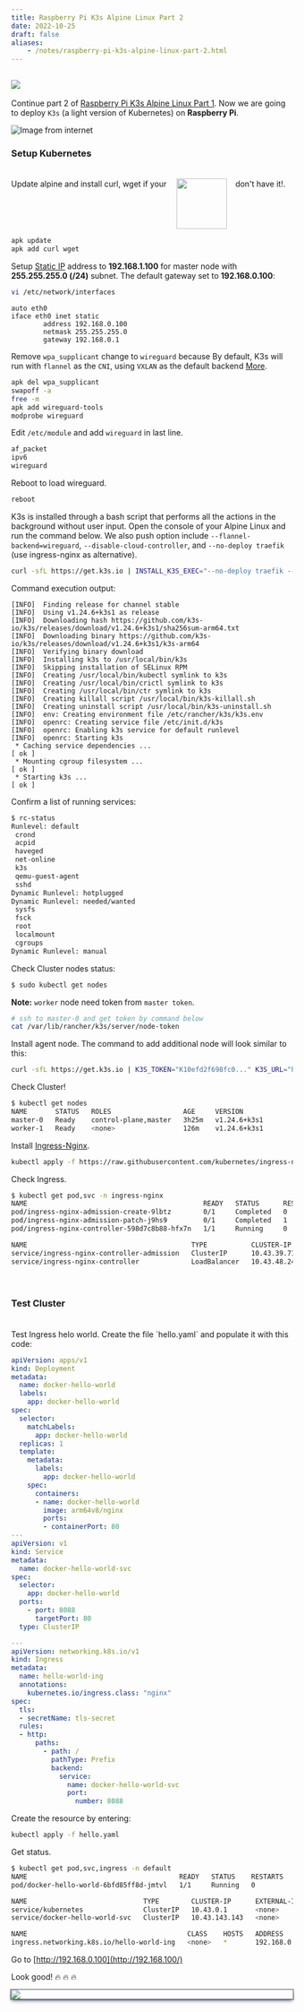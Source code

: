 ```yaml
---
title: Raspberry Pi K3s Alpine Linux Part 2
date: 2022-10-25
draft: false
aliases:
    - /notes/raspberry-pi-k3s-alpine-linux-part-2.html
---
```


<div>
    <div style='display: inline-flex; list-style-type: none; padding-top: 15px;'>
        <li>
            <img src='https://visitor-badge.glitch.me/badge?page_id=dnguyenngoc.github.io-posts-raspberry-pi-k3s-alpine-linux-part-2&left_text=Visitors'/>
        </li>
    </div>
</div>

Continue part 2 of [Raspberry Pi K3s Alpine Linux Part 1](/posts/raspberry-pi-k3s-alpine-linux-part-1/). Now we are going to deploy `K3s` (a light version of Kubernetes) on **Raspberry Pi**.

![Image from internet](img/k8s-rpi-k3s.jpeg)

### Setup Kubernetes

<div style='padding-top:20px; display: inline-flex; white-space:nowrap;'>
    <span>Update alpine and install curl, wget if your</span> 
    <img src='img/Alpine_Linux.png' href='https://www.alpinelinux.org/' style='white-space:nowrap; margin-top: -1px; width:90px; padding-left: 18px;'/>
    <span style='padding-left: 15px'>don't have it!.</span>
</div>

```sh
apk update
apk add curl wget
```

Setup [Static IP](https://www.linuxshelltips.com/static-ip-address-alpine-linux/) address to **192.168.1.100** for master node with **255.255.255.0 (/24)** subnet. The default gateway set to **192.168.0.100**:

```sh
vi /etc/network/interfaces
```
```vim
auto eth0
iface eth0 inet static
        address 192.168.0.100
        netmask 255.255.255.0
        gateway 192.168.0.1
```

Remove `wpa_supplicant` change to `wireguard` because By default, K3s will run with `flannel` as the `CNI`, using `VXLAN` as the default backend [More](https://docs.k3s.io/installation/network-options).


```sh
apk del wpa_supplicant
swapoff -a
free -m
apk add wireguard-tools
modprobe wireguard
```

Edit `/etc/module` and add `wireguard` in last line.

```sh
af_packet
ipv6
wireguard
```

Reboot to load wireguard.
```sh
reboot
```

K3s is installed through a bash script that performs all the actions in the background without user input. Open the console of your Alpine Linux and run the command below. We also push option include `--flannel-backend=wireguard`, `--disable-cloud-controller`, and `--no-deploy traefik` (use ingress-nginx as alternative).

```sh
curl -sfL https://get.k3s.io | INSTALL_K3S_EXEC="--no-deploy traefik --flannel-backend=wireguard --node-taint CriticalAddonsOnly=true:NoExecute --disable-cloud-controller" sh -s -
```

Command execution output:

```vim
[INFO]  Finding release for channel stable
[INFO]  Using v1.24.6+k3s1 as release
[INFO]  Downloading hash https://github.com/k3s-io/k3s/releases/download/v1.24.6+k3s1/sha256sum-arm64.txt
[INFO]  Downloading binary https://github.com/k3s-io/k3s/releases/download/v1.24.6+k3s1/k3s-arm64
[INFO]  Verifying binary download
[INFO]  Installing k3s to /usr/local/bin/k3s
[INFO]  Skipping installation of SELinux RPM
[INFO]  Creating /usr/local/bin/kubectl symlink to k3s
[INFO]  Creating /usr/local/bin/crictl symlink to k3s
[INFO]  Creating /usr/local/bin/ctr symlink to k3s
[INFO]  Creating killall script /usr/local/bin/k3s-killall.sh
[INFO]  Creating uninstall script /usr/local/bin/k3s-uninstall.sh
[INFO]  env: Creating environment file /etc/rancher/k3s/k3s.env
[INFO]  openrc: Creating service file /etc/init.d/k3s
[INFO]  openrc: Enabling k3s service for default runlevel
[INFO]  openrc: Starting k3s
 * Caching service dependencies ...                                                                 [ ok ]
 * Mounting cgroup filesystem ...                                                                   [ ok ]
 * Starting k3s ...                                                                                 [ ok ]
```

Confirm a list of running services:

```sh
$ rc-status
Runlevel: default
 crond                                                                                                                                     [  started  ]
 acpid                                                                                                                                     [  started  ]
 haveged                                                                                                                                   [  started  ]
 net-online                                                                                                                                [  started  ]
 k3s                                                                                                                           [  started 00:01:22 (0) ]
 qemu-guest-agent                                                                                                                          [  started  ]
 sshd                                                                                                                                      [  started  ]
Dynamic Runlevel: hotplugged
Dynamic Runlevel: needed/wanted
 sysfs                                                                                                                                     [  started  ]
 fsck                                                                                                                                      [  started  ]
 root                                                                                                                                      [  started  ]
 localmount                                                                                                                                [  started  ]
 cgroups                                                                                                                                   [  started  ]
Dynamic Runlevel: manual
```

Check Cluster nodes status:

```sh
$ sudo kubectl get nodes
```

**Note:** `worker` node need token from `master token`.

```sh
# ssh to master-0 and get token by command below
cat /var/lib/rancher/k3s/server/node-token 
```

Install agent node. The command to add additional node will look similar to this:
```sh
curl -sfL https://get.k3s.io | K3S_TOKEN="K10efd2f698fc0..." K3S_URL="https://192.168.0.100:6443" sh -
```

Check Cluster!
```sh
$ kubectl get nodes
NAME       STATUS   ROLES                  AGE     VERSION
master-0   Ready    control-plane,master   3h25m   v1.24.6+k3s1
worker-1   Ready    <none>                 126m    v1.24.6+k3s1

```

Install [Ingress-Nginx](https://kubernetes.github.io/ingress-nginx/deploy/).
```sh
kubectl apply -f https://raw.githubusercontent.com/kubernetes/ingress-nginx/controller-v1.4.0/deploy/static/provider/cloud/deploy.yaml
```

Check Ingress.
```sh
$ kubectl get pod,svc -n ingress-nginx
NAME                                            READY   STATUS      RESTARTS   AGE
pod/ingress-nginx-admission-create-9lbtz        0/1     Completed   0          21m
pod/ingress-nginx-admission-patch-j9hs9         0/1     Completed   1          21m
pod/ingress-nginx-controller-598d7c8b88-hfx7n   1/1     Running     0          21m

NAME                                         TYPE           CLUSTER-IP     EXTERNAL-IP                   PORT(S)                      AGE
service/ingress-nginx-controller-admission   ClusterIP      10.43.39.71    <none>                        443/TCP                      21m
service/ingress-nginx-controller             LoadBalancer   10.43.48.244   192.168.0.100,192.168.0.101   80:31710/TCP,443:30835/TCP   21m
```

<div style='padding-top:20px'></div>

### Test Cluster

<div style='padding-top:20px'></div>
Test Ingress helo world. Create the file `hello.yaml` and populate it with this code:

``` yaml
apiVersion: apps/v1
kind: Deployment
metadata:
  name: docker-hello-world
  labels:
    app: docker-hello-world
spec:
  selector:
    matchLabels:
      app: docker-hello-world
  replicas: 1
  template:
    metadata:
      labels:
        app: docker-hello-world
    spec:
      containers:
      - name: docker-hello-world
        image: arm64v8/nginx
        ports:
        - containerPort: 80
---
apiVersion: v1
kind: Service
metadata:
  name: docker-hello-world-svc
spec:
  selector:
    app: docker-hello-world
  ports:
    - port: 8088
      targetPort: 80
  type: ClusterIP

---
apiVersion: networking.k8s.io/v1
kind: Ingress
metadata:
  name: hello-world-ing
  annotations:
    kubernetes.io/ingress.class: "nginx"
spec:
  tls:
  - secretName: tls-secret
  rules:
  - http:
      paths:
        - path: /
          pathType: Prefix
          backend:
            service:
              name: docker-hello-world-svc
              port:
                number: 8088
```

Create the resource by entering:
```sh
kubectl apply -f hello.yaml
```

Get status.
```sh
$ kubectl get pod,svc,ingress -n default
NAME                                      READY   STATUS    RESTARTS   AGE
pod/docker-hello-world-6bfd85ff8d-jmtvl   1/1     Running   0          53s

NAME                             TYPE        CLUSTER-IP      EXTERNAL-IP   PORT(S)    AGE
service/kubernetes               ClusterIP   10.43.0.1       <none>        443/TCP    3h45m
service/docker-hello-world-svc   ClusterIP   10.43.143.143   <none>        8088/TCP   53s

NAME                                        CLASS    HOSTS   ADDRESS                       PORTS     AGE
ingress.networking.k8s.io/hello-world-ing   <none>   *       192.168.0.100,192.168.0.101   80, 443   53s
```

Go to [http://192.168.0.100](http://192.168.100/)

Look good! :fire: :fire: :fire:

<div style='box-shadow: rgba(6, 24, 44, 0.4) 0px 0px 0px 2px, rgba(6, 24, 44, 0.65) 0px 4px 6px -1px, rgba(255, 255, 255, 0.08) 0px 1px 0px inset;'><img src ='img/nginx-demo.png'/><div>
